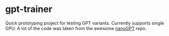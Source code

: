 # gpt-trainer
Quick prototyping project for testing GPT variants. Currently supports single GPU. A lot of the code was taken from the awesome [nanoGPT](https://github.com/karpathy/nanoGPT) repo.
